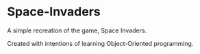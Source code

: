 # Space-Invaders

A simple recreation of the game, Space Invaders.

Created with intentions of learning Object-Oriented programming.
